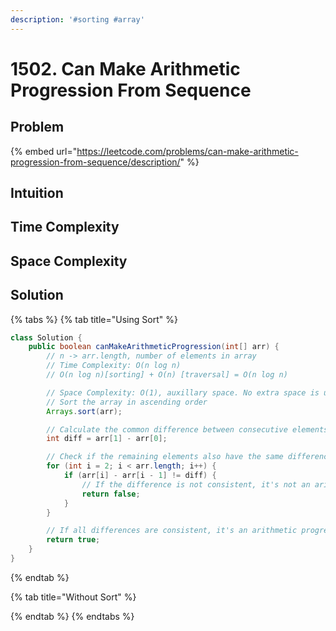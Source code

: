 ```yaml
---
description: '#sorting #array'
---
```


# 1502. Can Make Arithmetic Progression From Sequence

## Problem

{% embed url="https://leetcode.com/problems/can-make-arithmetic-progression-from-sequence/description/" %}

## Intuition



## Time Complexity



## Space Complexity



## Solution

{% tabs %}
{% tab title="Using Sort" %}
```java
class Solution {
    public boolean canMakeArithmeticProgression(int[] arr) {
        // n -> arr.length, number of elements in array
        // Time Complexity: O(n log n)
        // O(n log n)[sorting] + O(n) [traversal] = O(n log n)

        // Space Complexity: O(1), auxillary space. No extra space is used
        // Sort the array in ascending order
        Arrays.sort(arr);

        // Calculate the common difference between consecutive elements
        int diff = arr[1] - arr[0];

        // Check if the remaining elements also have the same difference
        for (int i = 2; i < arr.length; i++) {
            if (arr[i] - arr[i - 1] != diff) {
                // If the difference is not consistent, it's not an arithmetic progression
                return false;
            }
        }

        // If all differences are consistent, it's an arithmetic progression
        return true;
    }
}

```
{% endtab %}

{% tab title="Without Sort" %}

{% endtab %}
{% endtabs %}
